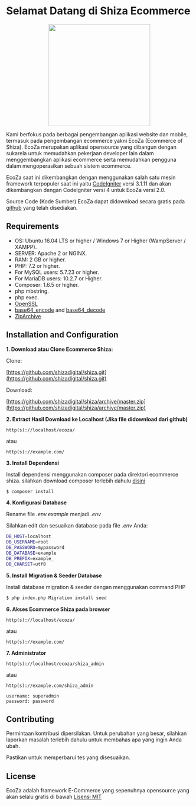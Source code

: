 # Selamat Datang di Shiza Ecommerce

<p align="center"><img src="https://shiza.id/images/shiza-logo-web.png" width="275"></p>

Kami berfokus pada berbagai pengembangan aplikasi website dan mobile, termasuk pada pengembangan ecommerce yakni EcoZa (Ecommerce of Shiza). EcoZa merupakan aplikasi opensource yang dibangun dengan sukarela untuk memudahkan pekerjaan developer lain dalam menggembangkan aplikasi ecommerce serta memudahkan pengguna dalam mengoperasikan sebuah sistem ecommerce.

EcoZa saat ini dikembangkan dengan menggunakan salah satu mesin framework terpopuler saat ini yaitu [CodeIgniter](https://codeigniter.com/) versi 3.1.11 dan akan dikembangkan dengan CodeIgniter versi 4 untuk EcoZa versi 2.0.

Source Code (Kode Sumber) EcoZa dapat didownload secara gratis pada [github](https://github.com/shizadigital/shiza) yang telah disediakan.

## Requirements

- OS: Ubuntu 16.04 LTS or higher / Windows 7 or Higher (WampServer / XAMPP).
- SERVER: Apache 2 or NGINX.
- RAM: 2 GB or higher.
- PHP: 7.2 or higher.
- For MySQL users: 5.7.23 or higher.
- For MariaDB users: 10.2.7 or Higher.
- Composer: 1.6.5 or higher.
- php mbstring.
- php exec.
- [OpenSSL](https://www.php.net/manual/en/openssl.installation.php)
- [base64_encode](https://www.php.net/manual/en/function.base64-encode.php) and [base64_decode](https://www.php.net/manual/en/function.base64-decode.php)
- [ZipArchive](https://www.php.net/ziparchive)

## Installation and Configuration

**1. Download atau Clone Ecommerce Shiza:**

Clone:

[https://github.com/shizadigital/shiza.git](https://github.com/shizadigital/shiza.git)

Download:

[https://github.com/shizadigital/shiza/archive/master.zip](https://github.com/shizadigital/shiza/archive/master.zip)

**2. Extract Hasil Download ke Localhost (Jika file didownload dari github)**

~~~
http(s)://localhost/ecoza/
~~~

atau

~~~
http(s)://example.com/
~~~

**3. Install Dependensi**

Install dependensi menggunakan composer pada direktori ecommerce shiza. silahkan download composer terlebih dahulu [disini](https://getcomposer.org/)

```sh
$ composer install
```

**4. Konfigurasi Database**

Rename file *.env.example* menjadi *.env*

Silahkan edit dan sesuaikan database pada file *.env* Anda:

```sh
DB_HOST=localhost
DB_USERNAME=root
DB_PASSWORD=mypassword
DB_DATABASE=example
DB_PREFIX=example_
DB_CHARSET=utf8
```

**5. Install Migration & Seeder Database**

Install database migration & seeder dengan menggunakan command PHP

```sh
$ php index.php Migration install seed
```

**6. Akses Ecommerce Shiza pada browser**

~~~
http(s)://localhost/ecoza/
~~~

atau

~~~
http(s)://example.com/
~~~

**7. Administrator**

~~~
http(s)://localhost/ecoza/shiza_admin
~~~

atau

~~~
http(s)://example.com/shiza_admin
~~~

~~~
username: superadmin
password: password
~~~

## Contributing
Permintaan kontribusi dipersilakan. Untuk perubahan yang besar, silahkan laporkan masalah terlebih dahulu untuk membahas apa yang ingin Anda ubah.

Pastikan untuk memperbarui tes yang disesuaikan.

## License
EcoZa adalah framework E-Commerce yang sepenuhnya opensource yang akan selalu gratis di bawah [Lisensi MIT](https://github.com/shizadigital/shiza/blob/master/LICENSE)
